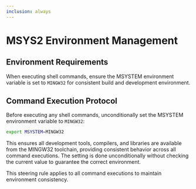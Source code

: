 ```yaml
---
inclusion: always
---
```


# MSYS2 Environment Management

## Environment Requirements

When executing shell commands, ensure the MSYSTEM environment variable is set to `MINGW32` for consistent build and development environment.

## Command Execution Protocol

Before executing any shell commands, unconditionally set the MSYSTEM environment variable to `MINGW32`:

```bash
export MSYSTEM=MINGW32
```

This ensures all development tools, compilers, and libraries are available from the MINGW32 toolchain, providing consistent behavior across all command executions. The setting is done unconditionally without checking the current value to guarantee the correct environment.

This steering rule applies to all command executions to maintain environment consistency.